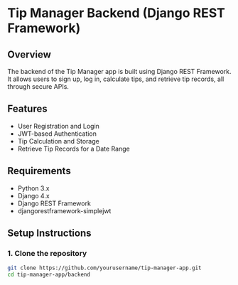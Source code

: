 # Tip Manager Backend (Django REST Framework)

## Overview
The backend of the Tip Manager app is built using Django REST Framework. It allows users to sign up, log in, calculate tips, and retrieve tip records, all through secure APIs.

## Features
- User Registration and Login
- JWT-based Authentication
- Tip Calculation and Storage
- Retrieve Tip Records for a Date Range

## Requirements

- Python 3.x
- Django 4.x
- Django REST Framework
- djangorestframework-simplejwt

## Setup Instructions

### 1. Clone the repository

```bash
git clone https://github.com/yourusername/tip-manager-app.git
cd tip-manager-app/backend
